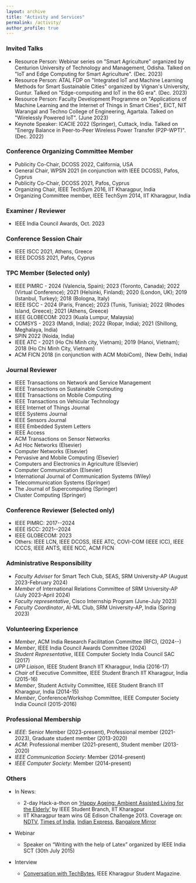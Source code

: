 ```yaml
---
layout: archive
title: "Activity and Services"
permalink: /activity/
author_profile: true
---
```


### Invited Talks
* Resource Person: Webinar series on "Smart Agriculture" organized by Centurion University of Technology and Management, Odisha. Talked on "IoT and Edge Computing for Smart Agriculture". (Dec. 2023)
* Resource Person: ATAL FDP on "Integrated IoT and Machine Learning Methods for Smart Sustainable Cities" organized by Vignan's University, Guntur. Talked on "Edge-computing and IoT in the 6G era". (Dec. 2023)
* Resource Person: Faculty Development Programme on "Applications of Machine Learning and the Internet of Things in Smart Cities", EICT, NIT Warangal and Techno College of Engineering, Agartala. Talked on "Wirelessly Powered IoT". (June 2023)
* Keynote Speaker: ICACIE 2022 (Springer), Cuttack, India. Talked on "Energy Balance in Peer-to-Peer Wireless Power Transfer (P2P-WPT)". (Dec. 2022)


### Conference Organizing Committee Member
* Publicity Co-Chair, DCOSS 2022, California, USA
* General Chair, WPSN 2021 (in conjunction with IEEE DCOSS), Pafos, Cyprus
* Publicity Co-Chair, DCOSS 2021, Pafos, Cyprus
* Organizing Chair, IEEE TechSym 2016, IIT Kharagpur, India
* Organizing Committee member, IEEE TechSym 2014, IIT Kharagpur, India

### Examiner / Reviewer
* IEEE India Council Awards, Oct. 2023

### Conference Session Chair
* IEEE ISCC 2021, Athens, Greece
* IEEE DCOSS 2021, Pafos, Cyprus


### TPC Member (Selected only)
* IEEE PIMRC - 2024 (Valencia, Spain); 2023 (Toronto, Canada); 2022 (Virtual Conference); 2021 (Helsinki, Finland); 2020 (London, UK); 2019 (Istanbul, Turkey); 2018 (Bologna, Italy)
* IEEE ISCC - 2024 (Paris, France); 2023 (Tunis, Tunisia); 2022 (Rhodes Island, Greece); 2021 (Athens, Greece)
* IEEE GLOBECOM: 2023 (Kuala Lumpur, Malaysia)
* COMSYS - 2023 (Mandi, India); 2022 (Ropar, India); 2021 (Shillong, Meghalaya, India)
* SPIN 2022 (Noida, India)
* IEEE ATC - 2021 (Ho Chi Minh city, Vietnam); 2019 (Hanoi, Vietnam); 2018 (Ho Chi Minh City, Vietnam)
* ACM FICN 2018 (in conjunction with ACM MobiCom), (New Delhi, India)


### Journal Reviewer
* IEEE Transactions on Network and Service Management
* IEEE Transactions on Sustainable Computing
* IEEE Transactions on Mobile Computing
* IEEE Transactions on Vehicular Technology
* IEEE Internet of Things Journal
* IEEE Systems Journal
* IEEE Sensors Journal
* IEEE Embedded System Letters
* IEEE Access
* ACM Transactions on Sensor Networks
* Ad Hoc Networks (Elsevier)
* Computer Networks (Elsevier)
* Pervasive and Mobile Computing (Elsevier)
* Computers and Electronics in Agriculture (Elsevier)
* Computer Communication (Elsevier)
* International Journal of Communication Systems (Wiley)
* Telecommunication Systems (Springer)
* The Journal of Supercomputing (Springer)
* Cluster Computing (Springer)


### Conference Reviewer (Selected only)
* IEEE PIMRC: 2017--2024
* IEEE ISCC: 2021--2024
* IEEE GLOBECOM: 2023
* Others: IEEE LCN, IEEE DCOSS, IEEE ATC, COVI-COM (IEEE ICC), IEEE ICCCS, IEEE ANTS, IEEE NCC, ACM FICN

### Administrative Responsibility
* _Faculty Adviser_ for Smart Tech Club, SEAS, SRM University-AP (August 2023-February 2024)
* _Member_ of International Relations Committee of SRM University-AP (July 2023-April 2024)
* _Faculty representative_, Cisco Internship Program (June-July 2023)
* _Faculty Coordinator_, AI-ML Club, SRM University-AP, India (Spring 2023)


### Volunteering Experience
* _Member_, ACM India Research Facilitation Committee (RFC), (2024--)
* _Member_, IEEE India Council Awards Committee (2024)
* _Student Representative_, IEEE Computer Society India Council SAC (2017)
*  _UPP Liaison_, IEEE Student Branch IIT Kharagpur, India (2016-17)
* _Chair_ of Executive Committee, IEEE Student Branch IIT Kharagpur, India (2015-16)
* _Member_, Student Activity Committee, IEEE Student Branch IIT Kharagpur, India (2014-15)
* _Member_, Conference/Workshop Committee, IEEE Computer Society India Council (2015-2016)


### Professional Membership
* _IEEE_: Senior Member (2023-present), Professional member (2021-2023), Graduate student member (2013-2020)
* _ACM_: Professional member (2021-present), Student member (2013-2020)
* _IEEE Communication Society_: Member (2014-present)
* _IEEE Computer Society_: Member (2014-present)


### Others

* In News:
  * 2-day Hack-a-thon on [‘Happy Ageing: Ambient Assisted Living for the Elderly’](https://pulse.embs.org/september-2015/healthy-aging-hackathon-at-iit-kharagpur/) by IEEE Student Branch, IIT Kharagpur
  * IIT Kharagpur team wins GE Edison Challenge 2013. Coverage on: [NDTV](http://gadgets.ndtv.com/apps/news/iit-kharagpur-students-develop-mobile-app-that-detects-skin-cancer-diseases-461991), [Times of India](https://timesofindia.indiatimes.com/city/kolkata/Tech-tonic-for-tough-diseases/articleshow/27761991.cms), [Indian Express](#), [Bangalore Mirror](http://bangaloremirror.indiatimes.com/bangalore/others/tumour-post-partum-haemorrhage-smartphone-cancerous-tumour-malignant-tumours/articleshow/27602018.cms?)
  
* Webinar
  * Speaker on “Writing with the help of Latex” organized by IEEE India SCT (30th July 2015)
  
* Interview
  * [Conversation with TechBytes](http://techbytes-ieeekharagpur.blogspot.in/2017/02/hangout-with-tamoghna-ojha-organizing.html), IEEE Kharagpur Student Magazine.
